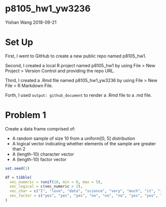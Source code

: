 p8105\_hw1\_yw3236
================
Yishan Wang
2018-09-21

Set Up
======

First, I went to GitHub to create a new public repo named p8105\_hw1.

Second, I created a local R project named p8105\_hw1 by using File &gt; New Project &gt; Version Control and providing the repo URL.

Third, I created a .Rmd file named p8105\_hw1\_yw3236 by using File &gt; New File &gt; R Markdown File.

Forth, I used `output: github_document` to render a .Rmd file to a .md file.

Problem 1
=========

Create a data frame comprised of:

-   A random sample of size 10 from a uniform\[0, 5\] distribution
-   A logical vector indicating whether elements of the sample are greater than 2
-   A (length-10) character vector
-   A (length-10) factor vector

``` r
set.seed(1)

df = tibble(
  vec_numeric = runif(10, min = 0, max = 5),
  vec_logical = c(vec_numeric > 2),
  vec_char = c("I", "love", "data", "science", "very", "much", "it", "is", "so", "wonderful"),
  vec_factor = c("yes", "yes", "yes", "no", "no", "no", "yes", "yes", "no", "no")
)
```
